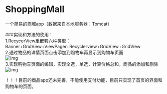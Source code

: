 # ShoppingMall
一个简易的商城app（数据来自本地服务器：Tomcat）<br>

###实现和方法的使用：</br>
1.RecycerView里嵌套六种类型：</br>
Banner+GridView+ViewPager+Recyclerview+GridView+GridView</br>
2.通过物品的详情页面点击添加到购物车再显示到购物车页面</br>
![img](https://github.com/LegendaryGame/ShoppingMall/blob/master/gif/shopping01.gif)</br>
3.实现购物车页面的编辑，实现全选，单选，计算价格总和，商品的添加和删除
![img](https://github.com/LegendaryGame/ShoppingMall/blob/master/gif/shopping02.gif)</br>

！！！目前的商品app还未完善，不能使用支付功能，目前只实现了首页的界面和购物车的页面。
